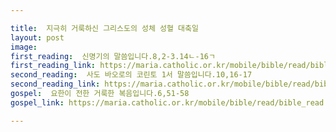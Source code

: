 ```yaml
---

title:  지극히 거룩하신 그리스도의 성체 성혈 대축일
layout: post 
image:  
first_reading:  신명기의 말씀입니다.8,2-3.14ㄴ-16ㄱ
first_reading_link: https://maria.catholic.or.kr/mobile/bible/read/bible_read.asp?m=1&n=133&p=37
second_reading:  사도 바오로의 코린토 1서 말씀입니다.10,16-17
second_reading_link: https://maria.catholic.or.kr/mobile/bible/read/bible_read.asp?m=2&n=152&p=8
gospel:  요한이 전한 거룩한 복음입니다.6,51-58
gospel_link: https://maria.catholic.or.kr/mobile/bible/read/bible_read.asp?m=2&n=150&p=11

---
```


